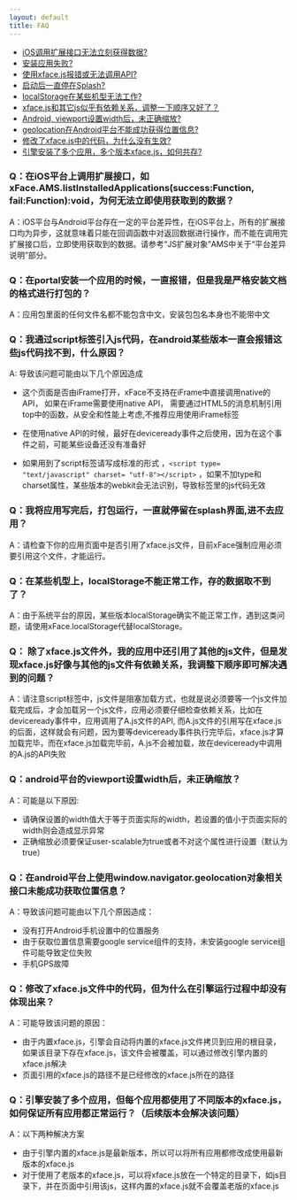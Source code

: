```yaml
---
layout: default
title: FAQ
---
```


* [iOS调用扩展接口无法立刻获得数据?](#qiosxfaceamslistinstalledapplicationssuccessfunction_failfunctionvoid)
* [安装应用失败?](#qportal)
* [使用xface.js报错或无法调用API?](#qscriptjsandroidjs)
* [启动后一直停在Splash?](#qsplash)
* [localStorage在某些机型无法工作?](#qlocalstorage)
* [xface.js和其它js似乎有依赖关系，调整一下顺序又好了？](#q_xfacejsjsxfacejsjs)
* [Android, viewport设置width后，未正确缩放?](#qandroidviewportwidth)
* [geolocation在Android平台不能成功获得位置信息?](#qandroidwindownavigatorgeolocation)
* [修改了xface.js中的代码，为什么没有生效?](#qxfacejs)
* [引擎安装了多个应用，多个版本xface.js，如何共存?](#qxfacejs)


### Q：在iOS平台上调用扩展接口，如xFace.AMS.listInstalledApplications(success:Function, fail:Function):void，为何无法立即使用获取到的数据？

A：iOS平台与Android平台存在一定的平台差异性，在iOS平台上，所有的扩展接口均为异步，这就意味着只能在回调函数中对返回数据进行操作，而不能在调用完扩展接口后，立即使用获取到的数据。请参考“JS扩展对象”AMS中关于“平台差异说明”部分。

### Q：在portal安装一个应用的时候，一直报错，但是我是严格安装文档的格式进行打包的？

A：应用包里面的任何文件名都不能包含中文，安装包包名本身也不能带中文

### Q：我通过script标签引入js代码，在android某些版本一直会报错这些js代码找不到，什么原因？

A: 导致该问题可能由以下几个原因造成

 - 这个页面是否由iFrame打开，xFace不支持在iFrame中直接调用native的API， 如果在iFrame需要使用native API， 需要通过HTML5的消息机制引用top中的函数，从安全和性能上考虑,不推荐应用使用iFrame标签

 - 在使用native API的时候，最好在deviceready事件之后使用，因为在这个事件之前，可能某些设备还没有准备好

 - 如果用到了script标签请写成标准的形式 ，`<script type= "text/javascript" charset= "utf-8"></script>` ，如果不加type和charset属性，某些版本的webkit会无法识别，导致标签里的js代码无效

### Q：我将应用写完后，打包运行，一直就停留在splash界面,进不去应用？


A：请检查下你的应用页面中是否引用了xface.js文件，目前xFace强制应用必须要引用这个文件，才能运行。

### Q：在某些机型上，localStorage不能正常工作，存的数据取不到了？

A：由于系统平台的原因，某些版本localStorage确实不能正常工作，遇到这类问题，请使用xFace.localStorage代替localStorage。

### Q： 除了xface.js文件外，我的应用中还引用了其他的js文件，但是发现xface.js好像与其他的js文件有依赖关系，我调整下顺序即可解决遇到的问题？


A：请注意script标签中，js文件是阻塞加载方式，也就是说必须要等一个js文件加载完成后，才会加载另一个js文件，应用必须要仔细检查依赖关系，比如在deviceready事件中，应用调用了A.js文件的API, 而A.js文件的引用写在xface.js的后面，这样就会有问题，因为要等deviceready事件执行完毕后，xface.js才算加载完毕，而在xface.js加载完毕前，A.js不会被加载，故在deviceready中调用的A.js的API失败

### Q：android平台的viewport设置width后，未正确缩放？

A：可能是以下原因:

- 请确保设置的width值大于等于页面实际的width，若设置的值小于页面实际的width则会造成显示异常
- 正确缩放必须要保证user-scalable为true或者不对这个属性进行设置（默认为true）

### Q：在android平台上使用window.navigator.geolocation对象相关接口未能成功获取位置信息？

A：导致该问题可能由以下几个原因造成：

- 没有打开Android手机设置中的位置服务
- 由于获取位置信息需要google service组件的支持，未安装google service组件可能导致定位失败
- 手机GPS故障

### Q：修改了xface.js文件中的代码，但为什么在引擎运行过程中却没有体现出来？

A：可能导致该问题的原因：

- 由于内置xface.js，引擎会自动将内置的xface.js文件拷贝到应用的根目录，如果该目录下存在xface.js，该文件会被覆盖，可以通过修改引擎内置的xface.js解决
- 页面引用的xface.js的路径不是已经修改的xface.js所在的路径

### Q：引擎安装了多个应用，但每个应用都使用了不同版本的xface.js，如何保证所有应用都正常运行？（后续版本会解决该问题）

A：以下两种解决方案

- 由于引擎内置的xface.js是最新版本，所以可以将所有应用都修改成使用最新版本的xface.js
- 对于使用了老版本的xface.js，可以将xface.js放在一个特定的目录下，如js目录下，并在页面中引用该js，这样内置的xface.js就不会覆盖老版的xface.js
